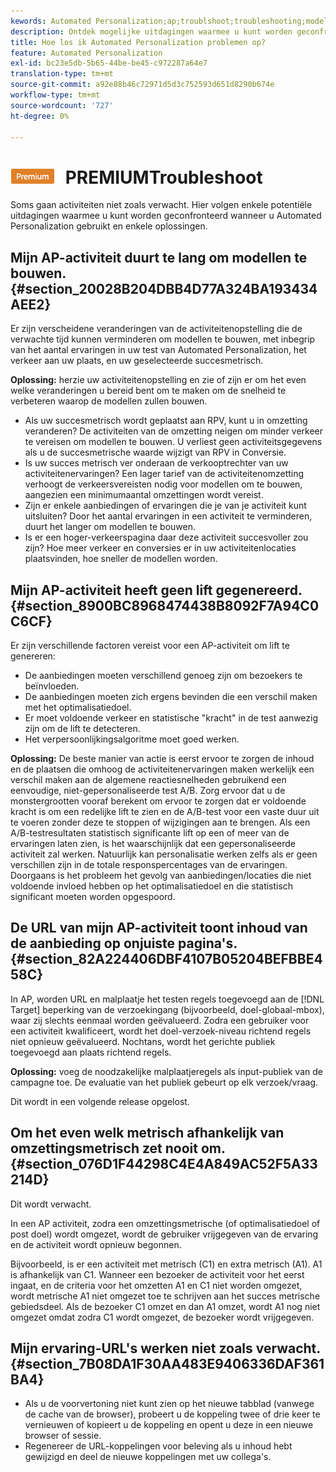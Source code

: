 ```yaml
---
kewords: Automated Personalization;ap;troublshoot;troubleshooting;model;lift
description: Ontdek mogelijke uitdagingen waarmee u kunt worden geconfronteerd wanneer u Automated Personalization-activiteiten (AP) gebruikt in Adobe Target, samen met voorgestelde oplossingen.
title: Hoe los ik Automated Personalization problemen op?
feature: Automated Personalization
exl-id: bc23e5db-5b65-44be-be45-c972287a64e7
translation-type: tm+mt
source-git-commit: a92e88b46c72971d5d3c752593d651d8290b674e
workflow-type: tm+mt
source-wordcount: '727'
ht-degree: 0%

---
```


# ![Automated Personalization ](/help/assets/premium.png) PREMIUMTroubleshoot

Soms gaan activiteiten niet zoals verwacht. Hier volgen enkele potentiële uitdagingen waarmee u kunt worden geconfronteerd wanneer u Automated Personalization gebruikt en enkele oplossingen.

## Mijn AP-activiteit duurt te lang om modellen te bouwen. {#section_20028B204DBB4D77A324BA193434AEE2}

Er zijn verscheidene veranderingen van de activiteitenopstelling die de verwachte tijd kunnen verminderen om modellen te bouwen, met inbegrip van het aantal ervaringen in uw test van Automated Personalization, het verkeer aan uw plaats, en uw geselecteerde succesmetrisch.

**Oplossing:** herzie uw activiteitenopstelling en zie of zijn er om het even welke veranderingen u bereid bent om te maken om de snelheid te verbeteren waarop de modellen zullen bouwen.

* Als uw succesmetrisch wordt geplaatst aan RPV, kunt u in omzetting veranderen? De activiteiten van de omzetting neigen om minder verkeer te vereisen om modellen te bouwen. U verliest geen activiteitsgegevens als u de succesmetrische waarde wijzigt van RPV in Conversie.
* Is uw succes metrisch ver onderaan de verkooptrechter van uw activiteitenervaringen? Een lager tarief van de activiteitenomzetting verhoogt de verkeersvereisten nodig voor modellen om te bouwen, aangezien een minimumaantal omzettingen wordt vereist.
* Zijn er enkele aanbiedingen of ervaringen die je van je activiteit kunt uitsluiten? Door het aantal ervaringen in een activiteit te verminderen, duurt het langer om modellen te bouwen.
* Is er een hoger-verkeerspagina daar deze activiteit succesvoller zou zijn? Hoe meer verkeer en conversies er in uw activiteitenlocaties plaatsvinden, hoe sneller de modellen worden.

## Mijn AP-activiteit heeft geen lift gegenereerd. {#section_8900BC8968474438B8092F7A94C0C6CF}

Er zijn verschillende factoren vereist voor een AP-activiteit om lift te genereren:

* De aanbiedingen moeten verschillend genoeg zijn om bezoekers te beïnvloeden.
* De aanbiedingen moeten zich ergens bevinden die een verschil maken met het optimalisatiedoel.
* Er moet voldoende verkeer en statistische &quot;kracht&quot; in de test aanwezig zijn om de lift te detecteren.
* Het verpersoonlijkingsalgoritme moet goed werken.

**Oplossing:** De beste manier van actie is eerst ervoor te zorgen de inhoud en de plaatsen die omhoog de activiteitenervaringen maken werkelijk een verschil maken aan de algemene reactiesnelheden gebruikend een eenvoudige, niet-gepersonaliseerde test A/B. Zorg ervoor dat u de monstergrootten vooraf berekent om ervoor te zorgen dat er voldoende kracht is om een redelijke lift te zien en de A/B-test voor een vaste duur uit te voeren zonder deze te stoppen of wijzigingen aan te brengen. Als een A/B-testresultaten statistisch significante lift op een of meer van de ervaringen laten zien, is het waarschijnlijk dat een gepersonaliseerde activiteit zal werken. Natuurlijk kan personalisatie werken zelfs als er geen verschillen zijn in de totale responspercentages van de ervaringen. Doorgaans is het probleem het gevolg van aanbiedingen/locaties die niet voldoende invloed hebben op het optimalisatiedoel en die statistisch significant moeten worden opgespoord.

## De URL van mijn AP-activiteit toont inhoud van de aanbieding op onjuiste pagina&#39;s. {#section_82A224406DBF4107B05204BEFBBE458C}

In AP, worden URL en malplaatje het testen regels toegevoegd aan de [!DNL Target] beperking van de verzoekingang (bijvoorbeeld, doel-globaal-mbox), waar zij slechts eenmaal worden geëvalueerd. Zodra een gebruiker voor een activiteit kwalificeert, wordt het doel-verzoek-niveau richtend regels niet opnieuw geëvalueerd. Nochtans, wordt het gerichte publiek toegevoegd aan plaats richtend regels.

**Oplossing:** voeg de noodzakelijke malplaatjeregels als input-publiek van de campagne toe. De evaluatie van het publiek gebeurt op elk verzoek/vraag.

Dit wordt in een volgende release opgelost.

## Om het even welk metrisch afhankelijk van omzettingsmetrisch zet nooit om. {#section_076D1F44298C4E4A849AC52F5A33214D}

Dit wordt verwacht.

In een AP activiteit, zodra een omzettingsmetrische (of optimalisatiedoel of post doel) wordt omgezet, wordt de gebruiker vrijgegeven van de ervaring en de activiteit wordt opnieuw begonnen.

Bijvoorbeeld, is er een activiteit met metrisch (C1) en extra metrisch (A1). A1 is afhankelijk van C1. Wanneer een bezoeker de activiteit voor het eerst ingaat, en de criteria voor het omzetten A1 en C1 niet worden omgezet, wordt metrische A1 niet omgezet toe te schrijven aan het succes metrische gebiedsdeel. Als de bezoeker C1 omzet en dan A1 omzet, wordt A1 nog niet omgezet omdat zodra C1 wordt omgezet, de bezoeker wordt vrijgegeven.

## Mijn ervaring-URL&#39;s werken niet zoals verwacht. {#section_7B08DA1F30AA483E9406336DAF361BA4}

* Als u de voorvertoning niet kunt zien op het nieuwe tabblad (vanwege de cache van de browser), probeert u de koppeling twee of drie keer te vernieuwen of kopieert u de koppeling en opent u deze in een nieuwe browser of sessie.
* Regenereer de URL-koppelingen voor beleving als u inhoud hebt gewijzigd en deel de nieuwe koppelingen met uw collega&#39;s.

